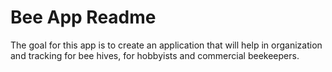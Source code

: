 # Bee App Readme
The goal for this app is to create an application that will help in organization and tracking for bee hives, for hobbyists and commercial beekeepers.
